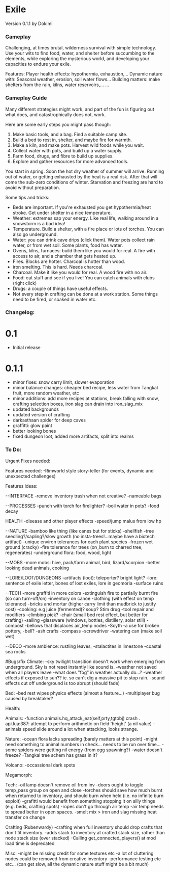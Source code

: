 # Exile
Version 0.1.1
by Dokimi

### Gameplay
Challenging, at times brutal, wilderness survival with simple technology.
Use your wits to find food, water, and shelter before succumbing to the elements,
while exploring the mysterious world, and developing your capacities to endure your exile.

Features:
Player health effects: hypothermia, exhaustion,...
Dynamic nature with: Seasonal weather, erosion, soil water flows...
Building matters: make shelters from the rain, kilns, water reservoirs,...
...

### Gameplay Guide
Many different strategies might work, and part of the fun is figuring out what does,
and catastrophically does not, work.

Here are some early steps you might pass though:
1. Make basic tools, and a bag. Find a suitable camp site.
2. Build a bed to rest in, shelter, and maybe fire for warmth.
3. Make a kiln, and make pots. Harvest wild foods while you wait.
4. Collect water with pots, and build up a water supply.
5. Farm food, drugs, and fibre to build up supplies.
6. Explore and gather resources for more advanced tools.

You start in spring. Soon the hot dry weather of summer will arrive.
Running out of water, or getting exhausted by the heat is a real risk.
After that will come the sub-zero conditions of winter.
Starvation and freezing are hard to avoid without preparation.


Some tips and tricks:
- Beds are important. If you're exhausted you get hypothermia/heat stroke. Get under shelter in a nice temperature.
- Weather: extremes sap your energy. Like real life, walking around in a snowstorm is a bad idea!
- Temperature. Build a shelter, with a fire place or lots of torches. You can also go underground.
- Water: you can drink cave drips (click them). Water pots collect rain water, or from wet soil. Some plants, food has water.
- Ovens, kilns, furnaces: build them like you would for real. A fire with access to air, and a chamber that gets heated up.
- Fires. Blocks are hotter. Charcoal is hotter than wood.
- iron smelting. This is hard. Needs charcoal.
- Charcoal. Make it like you would for real. A wood fire with no air.
- Food: eat stuff and see if you live! You can catch animals with clubs (right click)
- Drugs: a couple of things have useful effects.
- Not every step in crafting can be done at a work station. Some things need to be fired, or soaked in water etc.



### Changelog:

# 0.1
- Initial release

# 0.1.1
- minor fixes: snow carry limit, slower evaporation
- minor balance changes: cheaper bed recipe, less water from Tangkal fruit, more random weather, etc
- minor additions: add more recipes at stations, break falling with snow, crafting selection boxes, iron slag can drain into iron_slag_mix
- updated backgrounds
- updated version of crafting
- darkasthaan spider for deep caves
- graffitti: glow paint
- better looking bones
- fixed dungeon loot, added more artifacts, split into realms



### To Do:

Urgent Fixes needed:



Features needed:
-Rimworld style story-teller (for events, dynamic and unexpected challenges)



Features ideas:

--INTERFACE
-remove inventory trash when not creative?
-nameable bags

--PROCESSES
-punch with torch for firelighter?
-boil water in pots?
-food decay


HEALTH
-disease and other player effects
-speed/jump malus from low hp

--NATURE
-bamboo like thing (like canes but for sticks)
-shellfish
-tree seedling?/sapling?/slow growth (no insta-trees!...maybe have a biotech artifact)
-unique environ tolerances for each plant species
-frozen wet ground (cracky)
-fire tolerance for trees (on_burn to charred tree, regenerates)
-underground flora: food, wood, light


--MOBS
-more mobs: hive, pack/farm animal, bird, lizard/scorpion
-better looking dead animals, cooking

--LORE/LOOT/DUNGEONS
-artifacts (loot): teleporter? bright light?
-lore: sentence of exile letter, bones of lost exiles, lore in geomoria
-surface ruins

--TECH
-more graffiti in more colors
-extinguish fire to partially burnt fire (so can turn-off/on)
-inventory on canoe
-clothing (with effect on temp tolerance)
-bricks and mortar (higher carry limit than mudbrick to justify cost)
-cooking: e.g  juice (fermented)? soup? Stim drug
-tool repair and modifiers
-climbing pick?
-chair (small bed rest effect, but better for crafting)
-sailing
-glassware (windows, bottles, distillery, solar still)
-compost
-bellows that displaces air_temp nodes
-Scyth
-a use for broken pottery,
-bell?
-ash crafts
-compass
-screwdriver
-watering can (make soil wet)

--DECO
-more ambience: rustling leaves,
-stalactites in limestone
-coastal sea rocks



#Bugs/fix
Climate:
-sky twilight transition doesn't work when emerging from underground. Sky is not reset instantly like sound is.
-weather not saved when all players leave
-what does "fog" in weather actually do...?
-weather effects if exposed to sun?? ie. so can't dig a massive pit to stop rain.
-sound effects cut off underground is too abrupt (should fade)


Bed:
-bed rest wipes physics effects (almost a feature...)
-multiplayer bug caused by breaktaker?

Health:

Animals:
-function animals.hq_attack_eat(self,prty,tgtobj) crash . api.lua:387: attempt to perform arithmetic on field 'height' (a nil value)
-animals speed slide around a lot when attacking, looks strange.

Nature:
-ocean flora lacks spreading (barely matters at this point)
-might need something to animal numbers in check... needs to be run over time...
-some spiders were getting nil energy (from egg spawning?)
-water doesn't freeze?
-Tangkal tree schem has grass in it?

Volcano:
-occassional dark spots

Megamorph:


Tech:
-oil lamp doesn't remove oil from inv
-doors ought to toggle temp_pass group on open and close
-torches should save how much burnt when returned to inventory, and should burn when held (i.e. no infinite burn exploit)
-grafitti would benefit from something stopping it on silly things (e.g. beds, crafting spots)
-ropes don't go through air temp
-air temp needs to spread better in open spaces.
-smelt mix > iron and slag missing heat transfer on change

Crafting (Rubenwardy)
-crafting when full inventory should drop crafts that don't fit inventory.
-adds stack to inventory at crafted stack size, rather than node stack size (over stacked)
-Calling get_connected_players() at mod load time is deprecated

Misc:
-might be missing credit for some textures etc
-a lot of cluttering nodes could be removed from creative inventory
-performance testing etc etc... (can get slow, all the dynamic nature stuff might be a bit much)

